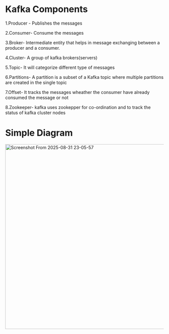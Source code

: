 # Kafka Components
1.Producer - Publishes the messages

2.Consumer- Consume the messages

3.Broker- Intermediate entity that helps in message exchanging between a producer and a consumer.

4.Cluster- A group of kafka brokers(servers)

5.Topic- It will categorize different type of messages 

6.Partitions- A partition is a subset of a Kafka topic where multiple partitions are created in the single topic

7.Offset- It tracks the messages wheather the consumer have already consumed the message or not 

8.Zookeeper- kafka uses zookepper for co-ordination and to track the status of kafka cluster nodes




# Simple Diagram



<img width="1202" height="589" alt="Screenshot From 2025-08-31 23-05-57" src="https://github.com/user-attachments/assets/c6894c50-2a85-47e3-981b-0834e949eb2b" />
